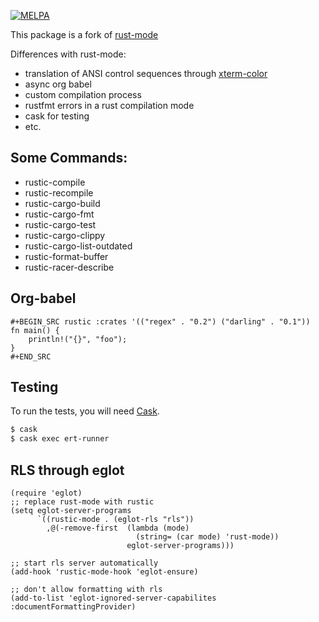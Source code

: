 [![MELPA](https://melpa.org/packages/rustic-badge.svg)](https://melpa.org/#/rustic)

This package is a fork of [rust-mode](https://github.com/rust-lang/rust-mode)

Differences with rust-mode:

- translation of ANSI control sequences through [xterm-color](https://github.com/atomontage/xterm-color)
- async org babel
- custom compilation process
- rustfmt errors in a rust compilation mode
- cask for testing
- etc.

## Some Commands:

* rustic-compile
* rustic-recompile
* rustic-cargo-build
* rustic-cargo-fmt
* rustic-cargo-test
* rustic-cargo-clippy
* rustic-cargo-list-outdated
* rustic-format-buffer
* rustic-racer-describe

## Org-babel

```
#+BEGIN_SRC rustic :crates '(("regex" . "0.2") ("darling" . "0.1"))
fn main() {
    println!("{}", "foo");
}
#+END_SRC
```

## Testing

To run the tests, you will
need [Cask](https://github.com/cask/cask).

``` bash
$ cask
$ cask exec ert-runner
```

## RLS through eglot

``` emacs-lisp
(require 'eglot)
;; replace rust-mode with rustic
(setq eglot-server-programs
      `((rustic-mode . (eglot-rls "rls"))
        ,@(-remove-first  (lambda (mode)
                            (string= (car mode) 'rust-mode))
                          eglot-server-programs)))

;; start rls server automatically
(add-hook 'rustic-mode-hook 'eglot-ensure)

;; don't allow formatting with rls
(add-to-list 'eglot-ignored-server-capabilites :documentFormattingProvider)
```

